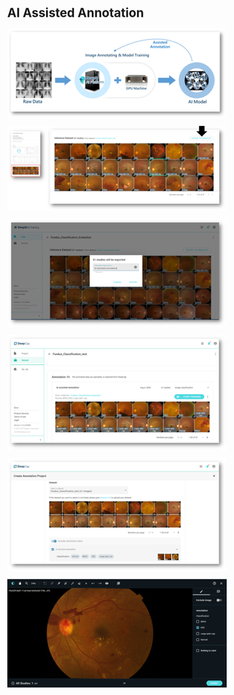 # AI Assisted Annotation

![](../.gitbook/assets/image%20%28126%29.png)



![](../.gitbook/assets/image%20%28131%29.png)



![](../.gitbook/assets/image%20%28130%29.png)



![](../.gitbook/assets/image%20%28136%29.png)

![](../.gitbook/assets/image%20%28133%29.png)

![](../.gitbook/assets/image%20%28132%29.png)


